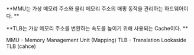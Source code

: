 **MMU는 가상 메모리 주소와 물리 메모리 주소의 매핑 동작을 관리하는 하드웨어이다. **

**TLB는 가상 메모리 주소를 변환하는 속도를 높이기 위해 사용되는 Cache이다. **

MMU - Memory Management Unit (Mapping)
TLB - Translation Lookaside TLB (cahce)
